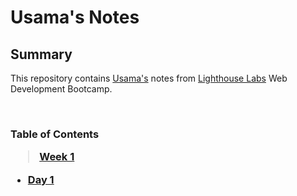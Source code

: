 # Usama's Notes

## Summary

This repository contains [Usama's](https://github.com/muhammad-usama12) notes from [Lighthouse Labs](https://www.lighthouselabs.ca) Web Development Bootcamp.

<br/>

<H3>Table of Contents

<br/>

>[Week 1](/Week_1)

- [Day 1](/Week_1/Day_1)
<br/>







